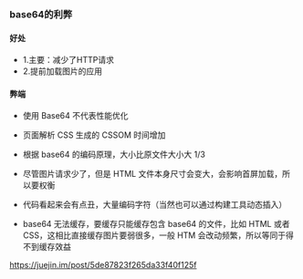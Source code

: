 ### base64的利弊
#### 好处
 - 1.主要：减少了HTTP请求
 - 2.提前加载图片的应用
#### 弊端
 - 使用 Base64 不代表性能优化
 - 页面解析 CSS 生成的 CSSOM 时间增加

 - 根据 base64 的编码原理，大小比原文件大小大 1/3
 - 尽管图片请求少了，但是 HTML 文件本身尺寸会变大，会影响首屏加载，所以要权衡
 - 代码看起来会有点丑，大量编码字符（当然也可以通过构建工具动态插入）
 - base64 无法缓存，要缓存只能缓存包含 base64 的文件，比如  HTML 或者 CSS，这相比直接缓存图片要弱很多，一般 HTM 会改动频繁，所以等同于得不到缓存效益

https://juejin.im/post/5de87823f265da33f40f125f